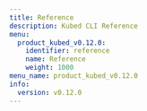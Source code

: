 ```yaml
---
title: Reference
description: Kubed CLI Reference
menu:
  product_kubed_v0.12.0:
    identifier: reference
    name: Reference
    weight: 1000
menu_name: product_kubed_v0.12.0
info:
  version: v0.12.0
---
```


